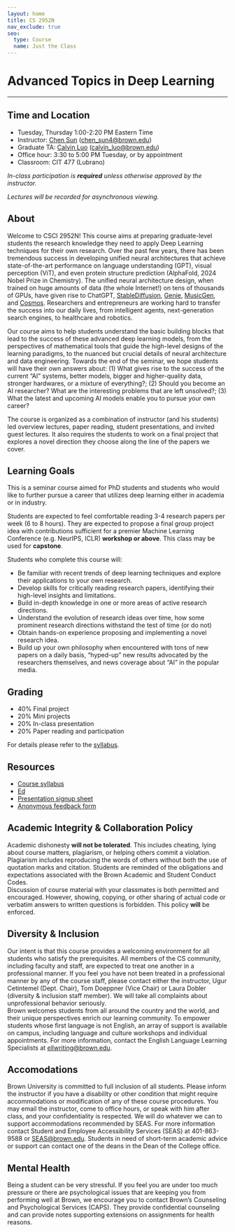 ```yaml
---
layout: home
title: CS 2952N
nav_exclude: true
seo:
  type: Course
  name: Just the Class
---
```


# Advanced Topics in Deep Learning

---

## Time and Location

- Tuesday, Thursday 1:00-2:20 PM Eastern Time
- Instructor: [Chen Sun](https://chensun.me) ([chen_sun4@brown.edu](mailto:chensun@brown.edu))
- Graduate TA: [Calvin Luo](https://calvinyluo.com/) ([calvin_luo@brown.edu](mailto:calvin_luo@brown.edu))
- Office hour: 3:30 to 5:00 PM Tuesday, or by appointment
- Classroom: CIT 477 (Lubrano)

_In-class participation is **required** unless otherwise approved by the instructor._  

_Lectures will be recorded for asynchronous viewing._

## About

Welcome to CSCI 2952N! This course aims at preparing graduate-level students the research knowledge they need to apply Deep Learning techniques for their own research. Over the past few years, there has been tremendous success in developing unified neural architectures that achieve state-of-the-art performance on language understanding (GPT), visual perception (ViT), and even protein structure prediction (AlphaFold, 2024 Nobel Prize in Chemistry). The unified neural architecture design, when trained on huge amounts of data (the whole Internet!) on tens of thousands of GPUs, have given rise to ChatGPT, [StableDiffusion](https://huggingface.co/spaces/stabilityai/stable-diffusion), [Genie](https://sites.google.com/view/genie-2024/), [MusicGen](https://musicgen.com/), and [Cosmos](https://www.nvidia.com/en-us/ai/cosmos/). Researchers and entrepreneurs are working hard to transfer the success into our daily lives, from intelligent agents, next-generation search engines, to healthcare and robotics.

Our course aims to help students understand the basic building blocks that lead to the success of these advanced deep learning models, from the perspectives of mathematical tools that guide the high-level designs of the learning paradigms, to the nuanced but crucial details of neural architecture and data engineering. Towards the end of the seminar, we hope students will have their own answers about: (1) What gives rise to the success of the current “AI” systems, better models, bigger and higher-quality data, stronger hardwares, or a mixture of everything?; (2) Should you become an AI researcher? What are the interesting problems that are left unsolved?; (3) What the latest and upcoming AI models enable you to pursue your own career?

The course is organized as a combination of instructor (and his students) led overview lectures, paper reading, student presentations, and invited guest lectures. It also requires the students to work on a final project that explores a novel direction they choose along the line of the papers we cover.

## Learning Goals

This is a seminar course aimed for PhD students and students who would like to further pursue a career that utilizes deep learning either in academia or in industry.

Students are expected to feel comfortable reading 3-4 research papers per week (6 to 8 hours). They are expected to propose a final group project idea with contributions sufficient for a premier Machine Learning Conference (e.g. NeurIPS, ICLR) **workshop or above**.  This class may be used for **capstone**.

Students who complete this course will:

- Be familiar with recent trends of deep learning techniques and explore their applications to your own research.
- Develop skills for critically reading research papers, identifying their high-level insights and limitations.
- Build in-depth knowledge in one or more areas of active research directions.
- Understand the evolution of research ideas over time, how some prominent research directions withstand the test of time (or do not)
- Obtain hands-on experience proposing and implementing a novel research idea.
- Build up your own philosophy when encountered with tons of new papers on a daily basis, “hyped-up” new results advocated by the researchers themselves, and news coverage about “AI” in the popular media.

## Grading

- 40% Final project
- 20% Mini projects
- 20% In-class presentation
- 20% Paper reading and participation

For details please refer to the [syllabus](https://docs.google.com/document/d/1MTB64IsXM_euPPTux2_o-ZOLuZl-JamaU3D1KJJRGbI/edit?usp=sharing).


## Resources

- [Course syllabus](https://docs.google.com/document/d/1MTB64IsXM_euPPTux2_o-ZOLuZl-JamaU3D1KJJRGbI/edit?usp=sharing)
- [Ed](https://edstem.org/us/courses/74724/discussion)
- [Presentation signup sheet]()
- [Anonymous feedback form](https://forms.gle/2uQL85QrYG7M26Sy8)

## Academic Integrity & Collaboration Policy

Academic dishonesty **will not be tolerated**. This includes cheating, lying about course matters, plagiarism, or helping others commit a violation. Plagiarism includes reproducing the words of others without both the use of quotation marks and citation. Students are reminded of the obligations and expectations associated with the Brown Academic and Student Conduct Codes.  
Discussion of course material with your classmates is both permitted and encouraged. However, showing, copying, or other sharing of actual code or verbatim answers to written questions is forbidden. This policy **will** be enforced.

## Diversity & Inclusion

Our intent is that this course provides a welcoming environment for all students who satisfy the prerequisites. All members of the CS community, including faculty and staff, are expected to treat one another in a professional manner. If you feel you have not been treated in a professional manner by any of the course staff, please contact either the instructor, Ugur Cetintemel (Dept. Chair), Tom Doeppner (Vice Chair) or Laura Dobler (diversity & inclusion staff member). We will take all complaints about unprofessional behavior seriously.  
Brown welcomes students from all around the country and the world, and their unique perspectives enrich our learning community. To empower students whose first language is not English, an array of support is available on campus, including language and culture workshops and individual appointments. For more information, contact the English Language Learning Specialists at ellwriting@brown.edu.

## Accomodations

Brown University is committed to full inclusion of all students. Please inform the instructor if you have a disability or other condition that might require accommodations or modification of any of these course procedures. You may email the instructor, come to office hours, or speak with him after class, and your confidentiality is respected. We will do whatever we can to support accommodations recommended by SEAS. For more information contact Student and Employee Accessibility Services (SEAS) at 401-863-9588 or SEAS@brown.edu. Students in need of short-term academic advice or support can contact one of the deans in the Dean of the College office.


## Mental Health

Being a student can be very stressful. If you feel you are under too much pressure or there are psychological issues that are keeping you from performing well at Brown, we encourage you to contact Brown’s Counseling and Psychological Services (CAPS). They provide confidential counseling and can provide notes supporting extensions on assignments for health reasons.

